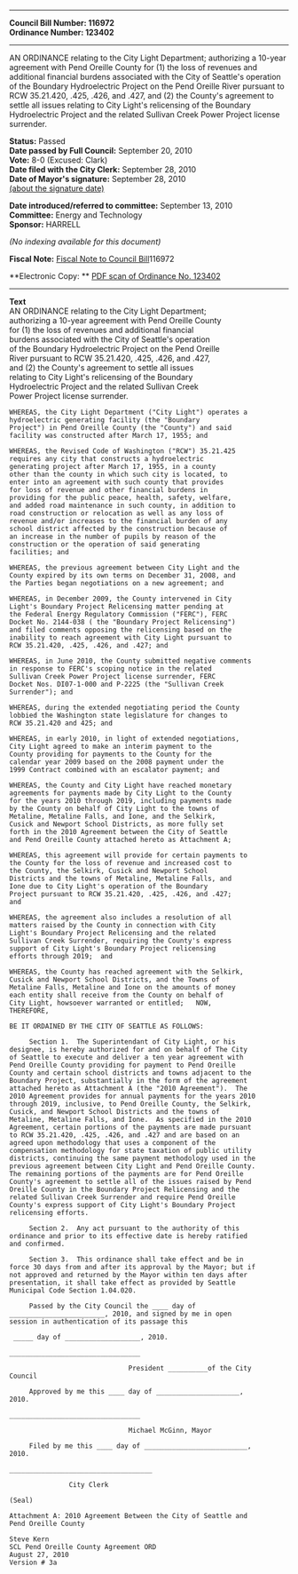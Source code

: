 * * * * *  
  
**Council Bill Number: [](#h0)[](#h2)116972**   
**Ordinance Number: 123402**  
  
* * * * *  
  
AN ORDINANCE relating to the City Light Department; authorizing a 10-year agreement with Pend Oreille County for (1) the loss of revenues and additional financial burdens associated with the City of Seattle's operation of the Boundary Hydroelectric Project on the Pend Oreille River pursuant to RCW 35.21.420, .425, .426, and .427, and (2) the County's agreement to settle all issues relating to City Light's relicensing of the Boundary Hydroelectric Project and the related Sullivan Creek Power Project license surrender.  
  
**Status:** Passed   
**Date passed by Full Council:** September 20, 2010   
**Vote:** 8-0 (Excused: Clark)   
**Date filed with the City Clerk:** September 28, 2010   
**Date of Mayor's signature:** September 28, 2010   
[(about the signature date)](/~public/approvaldate.htm)   
  
  
**Date introduced/referred to committee:** September 13, 2010   
**Committee:** Energy and Technology   
**Sponsor:** HARRELL   
  
*(No indexing available for this document)*  
  
**Fiscal Note:** [Fiscal Note to Council Bill](http://clerk.seattle.gov/~public/fnote/116972.htm)[](#h1)[](#h3)116972  
  
**Electronic Copy: ** [PDF scan of Ordinance No. 123402](/~archives/Ordinances/Ord_123402.pdf)  
  
* * * * *  
  
**Text**  
    AN ORDINANCE relating to the City Light Department;  
    authorizing a 10-year agreement with Pend Oreille County  
    for (1) the loss of revenues and additional financial  
    burdens associated with the City of Seattle's operation  
    of the Boundary Hydroelectric Project on the Pend Oreille  
    River pursuant to RCW 35.21.420, .425, .426, and .427,  
    and (2) the County's agreement to settle all issues  
    relating to City Light's relicensing of the Boundary  
    Hydroelectric Project and the related Sullivan Creek  
    Power Project license surrender.  
  
    WHEREAS, the City Light Department ("City Light") operates a  
    hydroelectric generating facility (the "Boundary  
    Project") in Pend Oreille County (the "County") and said  
    facility was constructed after March 17, 1955; and  
  
    WHEREAS, the Revised Code of Washington ("RCW") 35.21.425  
    requires any city that constructs a hydroelectric  
    generating project after March 17, 1955, in a county  
    other than the county in which such city is located, to  
    enter into an agreement with such county that provides  
    for loss of revenue and other financial burdens in  
    providing for the public peace, health, safety, welfare,  
    and added road maintenance in such county, in addition to  
    road construction or relocation as well as any loss of  
    revenue and/or increases to the financial burden of any  
    school district affected by the construction because of  
    an increase in the number of pupils by reason of the  
    construction or the operation of said generating  
    facilities; and  
  
    WHEREAS, the previous agreement between City Light and the  
    County expired by its own terms on December 31, 2008, and  
    the Parties began negotiations on a new agreement; and  
  
    WHEREAS, in December 2009, the County intervened in City  
    Light's Boundary Project Relicensing matter pending at  
    the Federal Energy Regulatory Commission ("FERC"), FERC  
    Docket No. 2144-038 ( the "Boundary Project Relicensing")  
    and filed comments opposing the relicensing based on the  
    inability to reach agreement with City Light pursuant to  
    RCW 35.21.420, .425, .426, and .427; and  
  
    WHEREAS, in June 2010, the County submitted negative comments  
    in response to FERC's scoping notice in the related  
    Sullivan Creek Power Project license surrender, FERC  
    Docket Nos. DI07-1-000 and P-2225 (the "Sullivan Creek  
    Surrender"); and  
  
    WHEREAS, during the extended negotiating period the County  
    lobbied the Washington state legislature for changes to  
    RCW 35.21.420 and 425; and  
  
    WHEREAS, in early 2010, in light of extended negotiations,  
    City Light agreed to make an interim payment to the  
    County providing for payments to the County for the  
    calendar year 2009 based on the 2008 payment under the  
    1999 Contract combined with an escalator payment; and  
  
    WHEREAS, the County and City Light have reached monetary  
    agreements for payments made by City Light to the County  
    for the years 2010 through 2019, including payments made  
    by the County on behalf of City Light to the towns of  
    Metaline, Metaline Falls, and Ione, and the Selkirk,  
    Cusick and Newport School Districts, as more fully set  
    forth in the 2010 Agreement between the City of Seattle  
    and Pend Oreille County attached hereto as Attachment A;  
  
    WHEREAS, this agreement will provide for certain payments to  
    the County for the loss of revenue and increased cost to  
    the County, the Selkirk, Cusick and Newport School  
    Districts and the towns of Metaline, Metaline Falls, and  
    Ione due to City Light's operation of the Boundary  
    Project pursuant to RCW 35.21.420, .425, .426, and .427;  
    and  
  
    WHEREAS, the agreement also includes a resolution of all  
    matters raised by the County in connection with City  
    Light's Boundary Project Relicensing and the related  
    Sullivan Creek Surrender, requiring the County's express  
    support of City Light's Boundary Project relicensing  
    efforts through 2019;  and  
  
    WHEREAS, the County has reached agreement with the Selkirk,  
    Cusick and Newport School Districts, and the Towns of  
    Metaline Falls, Metaline and Ione on the amounts of money  
    each entity shall receive from the County on behalf of  
    City Light, howsoever warranted or entitled;   NOW,  
    THEREFORE,  
  
    BE IT ORDAINED BY THE CITY OF SEATTLE AS FOLLOWS:  
  
         Section 1.  The Superintendant of City Light, or his  
    designee, is hereby authorized for and on behalf of The City  
    of Seattle to execute and deliver a ten year agreement with  
    Pend Oreille County providing for payment to Pend Oreille  
    County and certain school districts and towns adjacent to the  
    Boundary Project, substantially in the form of the agreement  
    attached hereto as Attachment A (the "2010 Agreement").  The  
    2010 Agreement provides for annual payments for the years 2010  
    through 2019, inclusive, to Pend Oreille County, the Selkirk,  
    Cusick, and Newport School Districts and the towns of  
    Metaline, Metaline Falls, and Ione.  As specified in the 2010  
    Agreement, certain portions of the payments are made pursuant  
    to RCW 35.21.420, .425, .426, and .427 and are based on an  
    agreed upon methodology that uses a component of the  
    compensation methodology for state taxation of public utility  
    districts, continuing the same payment methodology used in the  
    previous agreement between City Light and Pend Oreille County.  
    The remaining portions of the payments are for Pend Oreille  
    County's agreement to settle all of the issues raised by Pend  
    Oreille County in the Boundary Project Relicensing and the  
    related Sullivan Creek Surrender and require Pend Oreille  
    County's express support of City Light's Boundary Project  
    relicensing efforts.  
  
         Section 2.  Any act pursuant to the authority of this  
    ordinance and prior to its effective date is hereby ratified  
    and confirmed.  
  
         Section 3.  This ordinance shall take effect and be in  
    force 30 days from and after its approval by the Mayor; but if  
    not approved and returned by the Mayor within ten days after  
    presentation, it shall take effect as provided by Seattle  
    Municipal Code Section 1.04.020.  
  
         Passed by the City Council the ____ day of  
    ________________________, 2010, and signed by me in open  
    session in authentication of its passage this  
  
     _____ day of ___________________, 2010.  
  
    _________________________________  
  
                                  President __________of the City  
    Council  
  
         Approved by me this ____ day of _____________________,  
    2010.  
  
    _________________________________  
  
                                  Michael McGinn, Mayor  
  
         Filed by me this ____ day of __________________________,  
    2010.  
  
    ____________________________________  
  
                   City Clerk  
  
    (Seal)  
  
    Attachment A: 2010 Agreement Between the City of Seattle and  
    Pend Oreille County  
  
    Steve Kern  
    SCL Pend Oreille County Agreement ORD  
    August 27, 2010  
    Version # 3a  
